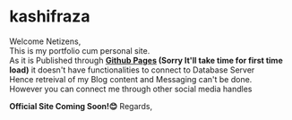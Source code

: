 # kashifraza
Welcome Netizens,<br />
 This is my portfolio cum personal site.<br />
 As it is Published through **[Github Pages](https://kashif-raza2019.github.io/kashifraza/) (Sorry It'll take time for first time load)** it doesn't have functionalities to connect to Database Server<br />
 Hence retreival of my Blog content and Messaging can't be done.<br />
 However you can connect me through other social media handles
  
**Official Site Coming Soon!😊**
Regards,
